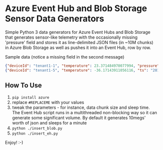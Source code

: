 # Azure Event Hub and Blob Storage Sensor Data Generators
Simple Python 3 data generators for Azure Event Hubs and Blob Storage that generates sensor-like telemetry with the occasionally missing 'pressure' field and stores it as line-delimited JSON files (in ~10M chunks) in Azure Blob Storage as well as pushes it into an Event Hub, row by row.

Sample data (notice a missing field in the second message)
```json
{"deviceId": "tenant1-1", "temperature": 23.371484970077994, "pressure": 472.80611710691255, "ts": "2017-07-18T13:37:30.713834", "source": "upload"}
{"deviceId": "tenant1-5", "temperature": -36.17143911056116, "ts": "2017-07-18T13:37:30.714261", "source": "upload"}
```
## How To Use
1. `pip install azure`
2. replace `#REPLACEME` with your values
3. tweak the parameters - for instance, data chunk size and sleep time. The Event Hub script runs in a multithreaded non-blocking way so it can generate some significant volume. By default it generates 10megs' worth of json and sleeps for a minute
4. `python ./insert_blob.py`
5. `python ./insert_eh.py`

Enjoy! :-)
